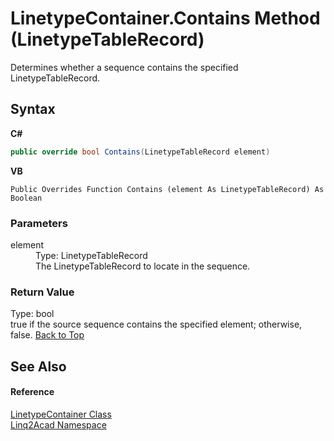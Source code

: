 # LinetypeContainer.Contains Method (LinetypeTableRecord)
 

Determines whether a sequence contains the specified LinetypeTableRecord.

## Syntax

**C#**<br />
``` C#
public override bool Contains(LinetypeTableRecord element)
```

**VB**<br />
``` VB
Public Overrides Function Contains (element As LinetypeTableRecord) As Boolean
```


### Parameters
<dl><dt>element</dt><dd>Type: LinetypeTableRecord<br />The LinetypeTableRecord to locate in the sequence.</dd></dl>

### Return Value
Type: bool<br />true if the source sequence contains the specified element; otherwise, false.
<a href="#LinetypeContainerContains-Method-LinetypeTableRecord">Back to Top</a>

## See Also


#### Reference
<a href="T_Linq2Acad_LinetypeContainer.md#LinetypeContainer-Class">LinetypeContainer Class</a><br /><a href="N_Linq2Acad.md#Linq2Acad-Namespace">Linq2Acad Namespace</a><br />
